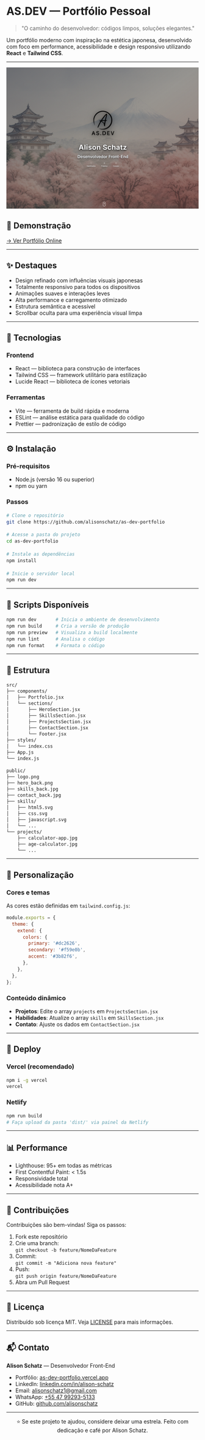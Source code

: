 
# AS.DEV — Portfólio Pessoal

> "O caminho do desenvolvedor: códigos limpos, soluções elegantes."

Um portfólio moderno com inspiração na estética japonesa, desenvolvido com foco em performance, acessibilidade e design responsivo utilizando **React** e **Tailwind CSS**.

---
![Imagem Ilustrativa](public/preview.png)
## 🔗 Demonstração

[→ Ver Portfólio Online](https://as-dev-portfolio.vercel.app)

---

## ✨ Destaques

- Design refinado com influências visuais japonesas
- Totalmente responsivo para todos os dispositivos
- Animações suaves e interações leves
- Alta performance e carregamento otimizado
- Estrutura semântica e acessível
- Scrollbar oculta para uma experiência visual limpa

---

## 🧱 Tecnologias

### Frontend

- React — biblioteca para construção de interfaces
- Tailwind CSS — framework utilitário para estilização
- Lucide React — biblioteca de ícones vetoriais

### Ferramentas

- Vite — ferramenta de build rápida e moderna
- ESLint — análise estática para qualidade do código
- Prettier — padronização de estilo de código

---

## ⚙️ Instalação

### Pré-requisitos

- Node.js (versão 16 ou superior)
- npm ou yarn

### Passos

```bash
# Clone o repositório
git clone https://github.com/alisonschatz/as-dev-portfolio

# Acesse a pasta do projeto
cd as-dev-portfolio

# Instale as dependências
npm install

# Inicie o servidor local
npm run dev
```

---

## 📜 Scripts Disponíveis

```bash
npm run dev       # Inicia o ambiente de desenvolvimento
npm run build     # Cria a versão de produção
npm run preview   # Visualiza a build localmente
npm run lint      # Analisa o código
npm run format    # Formata o código
```

---

## 📁 Estrutura

```
src/
├── components/
│   ├── Portfolio.jsx
│   └── sections/
│       ├── HeroSection.jsx
│       ├── SkillsSection.jsx
│       ├── ProjectsSection.jsx
│       ├── ContactSection.jsx
│       └── Footer.jsx
├── styles/
│   └── index.css
├── App.js
└── index.js

public/
├── logo.png
├── hero_back.png
├── skills_back.jpg
├── contact_back.jpg
├── skills/
│   ├── html5.svg
│   ├── css.svg
│   ├── javascript.svg
│   └── ...
└── projects/
    ├── calculator-app.jpg
    ├── age-calculator.jpg
    └── ...
```

---

## 🎨 Personalização

### Cores e temas

As cores estão definidas em `tailwind.config.js`:

```js
module.exports = {
  theme: {
    extend: {
      colors: {
        primary: '#dc2626',
        secondary: '#f59e0b',
        accent: '#3b82f6',
      },
    },
  },
};
```

### Conteúdo dinâmico

- **Projetos**: Edite o array `projects` em `ProjectsSection.jsx`
- **Habilidades**: Atualize o array `skills` em `SkillsSection.jsx`
- **Contato**: Ajuste os dados em `ContactSection.jsx`

---

## 🚀 Deploy

### Vercel (recomendado)

```bash
npm i -g vercel
vercel
```

### Netlify

```bash
npm run build
# Faça upload da pasta 'dist/' via painel da Netlify
```

---

## 📊 Performance

- Lighthouse: 95+ em todas as métricas
- First Contentful Paint: < 1.5s
- Responsividade total
- Acessibilidade nota A+

---

## 🤝 Contribuições

Contribuições são bem-vindas! Siga os passos:

1. Fork este repositório  
2. Crie uma branch:  
   `git checkout -b feature/NomeDaFeature`
3. Commit:  
   `git commit -m "Adiciona nova feature"`
4. Push:  
   `git push origin feature/NomeDaFeature`
5. Abra um Pull Request

---

## 📄 Licença

Distribuído sob licença MIT. Veja [LICENSE](LICENSE) para mais informações.

---

## 📬 Contato

**Alison Schatz** — Desenvolvedor Front-End

- Portfólio: [as-dev-portfolio.vercel.app](https://as-dev-portfolio.vercel.app)
- LinkedIn: [linkedin.com/in/alison-schatz](https://linkedin.com/in/alison-schatz)
- Email: [alisonschatz1@gmail.com](mailto:alisonschatz1@gmail.com)
- WhatsApp: [+55 47 99293-5133](https://wa.me/5547992935133)
- GitHub: [github.com/alisonschatz](https://github.com/alisonschatz)

---

<div align="center">
⭐ Se este projeto te ajudou, considere deixar uma estrela.  
Feito com dedicação e café por Alison Schatz.
</div>
